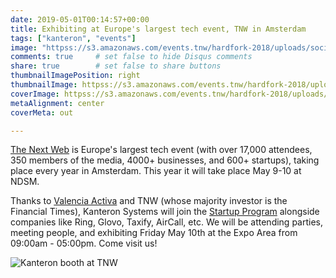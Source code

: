 ```yaml
---
date: 2019-05-01T00:14:57+00:00
title: Exhibiting at Europe's largest tech event, TNW in Amsterdam
tags: ["kanteron", "events"]
image: "httpss://s3.amazonaws.com/events.tnw/hardfork-2018/uploads/social/meta-tnw2019.jpg"
comments: true     # set false to hide Disqus comments
share: true        # set false to share buttons
thumbnailImagePosition: right
thumbnailImage: httpss://s3.amazonaws.com/events.tnw/hardfork-2018/uploads/social/meta-tnw2019.jpg
coverImage: httpss://s3.amazonaws.com/events.tnw/hardfork-2018/uploads/social/meta-tnw2019.jpg
metaAlignment: center
coverMeta: out

---
```


[The Next Web](httpss://thenextweb.com/conference) is Europe's largest tech event (with over 17,000 attendees, 350 members of the media, 4000+ businesses, and 600+ startups), taking place every year in Amsterdam. This year it will take place May 9-10 at NDSM.

<!--more-->

Thanks to [Valencia Activa](https://valenciactiva.valencia.es/) and TNW (whose majority investor is the Financial Times), Kanteron Systems will join the [Startup Program](httpss://thenextweb.com/conference/startups) alongside companies like Ring, Glovo, Taxify, AirCall, etc. We will be attending parties, meeting people, and exhibiting Friday May 10th at the Expo Area from 09:00am - 05:00pm. Come visit us!

![Kanteron booth at TNW](httpss://lh3.googleusercontent.com/GtrOh8-L3e63scV-6yAvVLkWeYOoiX_r0hM3-EAl8BeADAjE37ICaCLX8TwbiVcdrIyKITmjrckB-Nj5Bj_Uz0ewC3y00gb6tImjuqt3mZ9MxwKdPFez6U6oJ3o8bX0QTNQuEv4qCcU=w1920-h1080)

